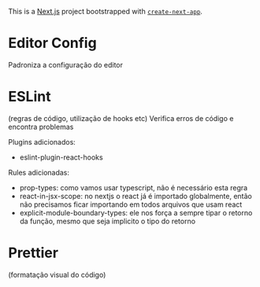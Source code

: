 This is a [Next.js](https://nextjs.org/) project bootstrapped with [`create-next-app`](https://github.com/vercel/next.js/tree/canary/packages/create-next-app).

# Editor Config
Padroniza a configuração do editor

# ESLint
(regras de código, utilização de hooks etc)
Verifica erros de código e encontra problemas

Plugins adicionados:
- eslint-plugin-react-hooks

Rules adicionadas:
- prop-types: como vamos usar typescript, não é necessário esta regra
- react-in-jsx-scope: no nextjs o react já é importado globalmente, então não precisamos ficar importando em todos arquivos que usam react
- explicit-module-boundary-types: ele nos força a sempre tipar o retorno da função, mesmo que seja implicito o tipo do retorno

# Prettier
(formatação visual do código)
